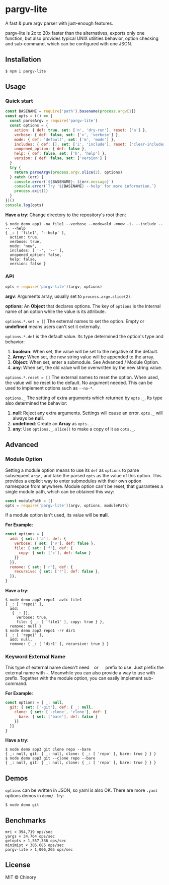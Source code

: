 # pargv-lite

A fast & pure argv parser with just-enough features.

pargv-lite is 2x to 20x faster than the alternatives, exports only one function, but also provides typical UNIX utilities behavior, option checking and sub-command, which can be configured with one JSON.

## Installation

```shell
$ npm i pargv-lite
```

## Usage

### Quick start

```javascript
const BASENAME = require('path').basename(process.argv[1])
const opts = (() => {
  const parseArgv = require('pargv-lite')
  const options = {
    action: { def: true, set: ['n', 'dry-run'], reset: ['a'] },
    verbose: { def: false, set: ['v', 'verbose'] },
    mode: { def: 'default', set: ['m', 'mode'] },
    includes: { def: [], set: ['i', 'include'], reset: ['clear-includes'] },
    unopened_option: { def: false },
    help: { def: false, set: ['h', 'help'] },
    version: { def: false, set: ['version'] }
  }
  try {
    return parseArgv(process.argv.slice(2), options)
  } catch (err) {
    console.error(`${BASENAME}: ${err.message}`)
    console.error(`Try '${BASENAME} --help' for more information.`)
    process.exit(1)
  }
})()
console.log(opts)
```
**Have a try**: Change directory to the repository's root then:


```shell
$ node demo app1 -na file1 --verbose --mode=old -mnew -i- --include -- -- --help
{ _: [ 'file1', '--help' ],
  action: true,
  verbose: true,
  mode: 'new',
  includes: [ '-', '--' ],
  unopened_option: false,
  help: false,
  version: false }
```

### API

```javascript
opts = require('pargv-lite')(argv, options)
```

**argv**: Arguments array, usually set to `process.argv.slice(2)`.

**options**: An **Object** that declares options. The key of `options` is the internal name of an option while the value is its attribute.

`options.*.set = []`  The external names to set the option. Empty or **undefined** means users can't set it externally.

`options.*.def` is the default value. Its type determined the option's type and behavior:

1. **boolean**: When set, the value will be set to the negative of the default. 
2. **Array**: When set, the new string value will be appended to the array.
3. **Object**: When set, enter a submodule. See Advanced / Module Option.
3. **any**: When set, the old value will be overwritten by the new string value.

`options.*.reset = []`  The external names to reset the option. When used, the value will be reset to the default. No argument needed. This can be used to implement options such as `--no-*`.

`options._` The setting of extra arguments which returned by `opts._`. Its type also determined the behavior:

1. **null**: Reject any extra arguments. Settings will cause an error. `opts._` will always be **null**.
2. **undefined**: Create an **Array** as `opts._`.
3. **any**: Use `options._.slice()` to make a copy of it as `opts._`.

## Advanced

### Module Option

Setting a module option means to use its `def` as `options` to parse subsequent `argv` , and take the parsed `opts` as the value of this option. This provides a explicit way to enter submodules with their own option namespace from anywhere. Module option can't be reset, that guarantees a single module path, which can be obtained this way:

```javascript
const modulePath = []
opts = require('pargv-lite')(argv, options, modulePath)
```

If a module option isn't used, its value will be **null**.

**For Example**: 

```javascript
const options = {
  add: { set: ['a'], def: {
    verbose: { set: ['v'], def: false },
    file: { set: ['f'], def: {
      copy: { set: ['c'], def: false }
    }}
  }},
  remove: { set: ['r'], def: {
    recursive: { set: ['r'], def: false },
  }},
}
```

**Have a try**:

```shell
$ node demo app2 repo1 -avfc file1
{ _: [ 'repo1' ],
  add:
   { _: [],
     verbose: true,
     file: { _: [ 'file1' ], copy: true } },
  remove: null }
$ node demo app2 repo1 -rr dir1
{ _: [ 'repo1' ],
  add: null,
  remove: { _: [ 'dir1' ], recursive: true } }
```

### Keyword External Name

This type of external name doesn't need `-` or `--` prefix to use. Just prefix the external name with `-`. Meanwhile you can also provide a way to use with prefix. Together with the module option, you can easily implement sub-command.

**For Example**:

```javascript
const options = { _: null,
  git: { set: ['-git'], def: { _: null,
    clone: { set: ['-clone', 'clone'], def: {
      bare: { set: ['bare'], def: false }
    }}
  }}
}
```

**Have a try**:

```shell
$ node demo app3 git clone repo --bare
{ _: null, git: { _: null, clone: { _: [ 'repo' ], bare: true } } }
$ node demo app3 git --clone repo --bare
{ _: null, git: { _: null, clone: { _: [ 'repo' ], bare: true } } }
```

## Demos

`options` can be written in JSON, so yaml is also OK. There are more `.yaml` options demos in `demo/`. Try:

```shell
$ node demo git
```

## Benchmarks

```
mri × 394,719 ops/sec
yargs × 34,764 ops/sec
getopts × 1,557,336 ops/sec
minimist × 305,685 ops/sec
pargv-lite × 1,006,265 ops/sec
```

## License

MIT © Chinory